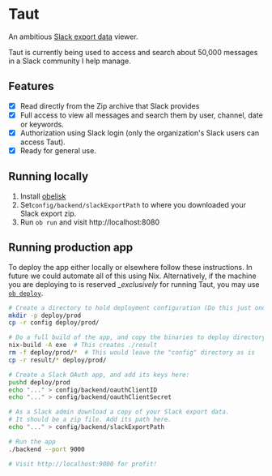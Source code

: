# Taut

An ambitious [Slack export data](https://get.slack.help/hc/en-us/articles/201658943-Export-your-workspace-data) viewer.

Taut is currently being used to access and search about 50,000 messages in a
Slack community I help manage.

## Features

- [X] Read directly from the Zip archive that Slack provides
- [X] Full access to view all messages and search them by user, channel, date or
      keywords.
- [X] Authorization using Slack login (only the organization's Slack users can
      access Taut).
- [X] Ready for general use.

## Running locally

1. Install [obelisk](https://github.com/obsidiansystems/obelisk)
1. Set`config/backend/slackExportPath` to where you downloaded your Slack export
   zip.
1. Run `ob run` and visit http://localhost:8080

## Running production app

To deploy the app either locally or elsewhere follow these instructions. In
future we could automate all of this using Nix. Alternatively, if the machine
you are deploying to is reserved __exclusively_ for running Taut, you may use
[`ob deploy`](https://github.com/obsidiansystems/obelisk#deploying).

```bash
# Create a directory to hold deployment configuration (Do this just once)
mkdir -p deploy/prod
cp -r config deploy/prod/ 

# Do a full build of the app, and copy the binaries to deploy directory
nix-build -A exe  # This creates ./result 
rm -f deploy/prod/*  # This would leave the "config" directory as is
cp -r result/* deploy/prod/

# Create a Slack OAuth app, and add its keys here:
pushd deploy/prod 
echo "..." > config/backend/oauthClientID
echo "..." > config/backend/oauthClientSecret

# As a Slack admin download a copy of your Slack export data. 
# It should be a zip file. Add its path here.
echo "..." > config/backend/slackExportPath

# Run the app
./backend --port 9000

# Visit http://localhost:9000 for profit!
```
